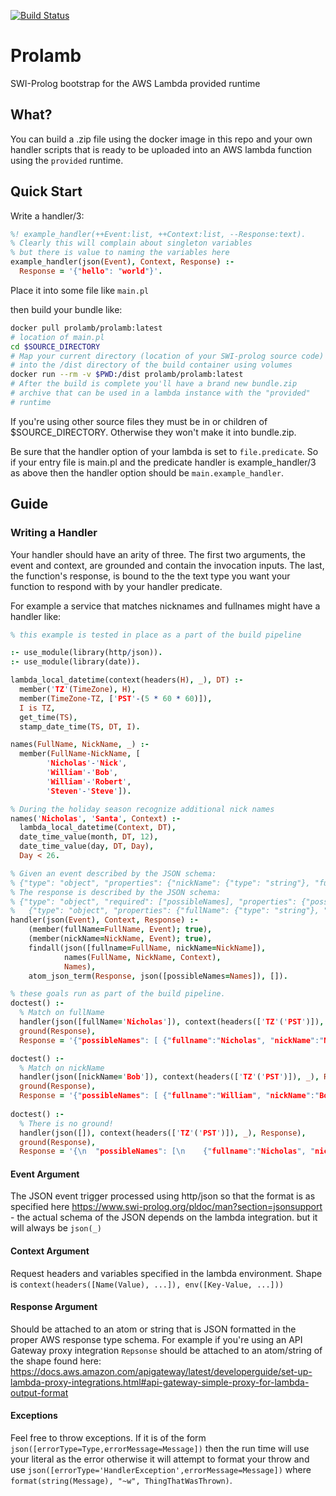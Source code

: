 [![Build Status](https://travis-ci.com/bkrn/prolamb.svg?branch=master)](https://travis-ci.com/bkrn/prolamb)

# Prolamb

SWI-Prolog bootstrap for the AWS Lambda provided runtime

## What?

You can build a .zip file using the docker image in this repo and your own handler scripts that is ready to be uploaded into an AWS lambda function using the `provided` runtime.

## Quick Start

Write a handler/3:

```prolog
%! example_handler(++Event:list, ++Context:list, --Response:text).
% Clearly this will complain about singleton variables
% but there is value to naming the variables here
example_handler(json(Event), Context, Response) :- 
  Response = '{"hello": "world"}'.
```

Place it into some file like `main.pl`

then build your bundle like:

```sh
docker pull prolamb/prolamb:latest
# location of main.pl
cd $SOURCE_DIRECTORY 
# Map your current directory (location of your SWI-prolog source code)
# into the /dist directory of the build container using volumes
docker run --rm -v $PWD:/dist prolamb/prolamb:latest
# After the build is complete you'll have a brand new bundle.zip
# archive that can be used in a lambda instance with the "provided" 
# runtime
```

If you're using other source files they must be in or children of $SOURCE_DIRECTORY. Otherwise they won't make it into bundle.zip.

Be sure that the handler option of your lambda is set to `file.predicate`. So if your entry file is main.pl and the predicate handler is example_handler/3 as above then the handler option should be `main.example_handler`.

## Guide

### Writing a Handler

Your handler should have an arity of three. The first two arguments, the event and context, are grounded and contain the invocation inputs. The last, the function's response, is bound to the the text type you want your function to respond with by your handler predicate.

For example a service that matches nicknames and fullnames might have a handler like:

```prolog
% this example is tested in place as a part of the build pipeline

:- use_module(library(http/json)).
:- use_module(library(date)).

lambda_local_datetime(context(headers(H), _), DT) :-
  member('TZ'(TimeZone), H),
  member(TimeZone-TZ, ['PST'-(5 * 60 * 60)]),
  I is TZ,
  get_time(TS),
  stamp_date_time(TS, DT, I).

names(FullName, NickName, _) :-
  member(FullName-NickName, [
        'Nicholas'-'Nick',
        'William'-'Bob',
        'William'-'Robert',
        'Steven'-'Steve']).

% During the holiday season recognize additional nick names
names('Nicholas', 'Santa', Context) :-
  lambda_local_datetime(Context, DT),
  date_time_value(month, DT, 12),
  date_time_value(day, DT, Day),
  Day < 26.

% Given an event described by the JSON schema:
% {"type": "object", "properties": {"nickName": {"type": "string"}, "fullName": {"type": "string"}}}
% The response is described by the JSON schema:
% {"type": "object", "required": ["possibleNames], "properties": {"possibleNames: {"type": "array", "items": 
%   {"type": "object", "properties": {"fullName": {"type": "string"}, "nickName": {"type": "string"}}}}}}
handler(json(Event), Context, Response) :-
    (member(fullName=FullName, Event); true),
    (member(nickName=NickName, Event); true),
    findall(json([fullname=FullName, nickName=NickName]), 
            names(FullName, NickName, Context), 
            Names),
    atom_json_term(Response, json([possibleNames=Names]), []).

% these goals run as part of the build pipeline.
doctest() :-
  % Match on fullName
  handler(json([fullName='Nicholas']), context(headers(['TZ'('PST')]), _), Response),
  ground(Response),
  Response = '{"possibleNames": [ {"fullname":"Nicholas", "nickName":"Nick"} ]}'.

doctest() :-
  % Match on nickName
  handler(json([nickName='Bob']), context(headers(['TZ'('PST')]), _), Response),
  ground(Response),
  Response = '{"possibleNames": [ {"fullname":"William", "nickName":"Bob"} ]}'.
  
doctest() :-
  % There is no ground!
  handler(json([]), context(headers(['TZ'('PST')]), _), Response),
  ground(Response),
  Response = '{\n  "possibleNames": [\n    {"fullname":"Nicholas", "nickName":"Nick"},\n    {"fullname":"William", "nickName":"Bob"},\n    {"fullname":"William", "nickName":"Robert"},\n    {"fullname":"Steven", "nickName":"Steve"}\n  ]\n}'.
```

#### Event Argument

The JSON event trigger processed using http/json so that the format is as specified here https://www.swi-prolog.org/pldoc/man?section=jsonsupport - the actual schema of the JSON depends on the lambda integration. but it will always be `json(_)`

#### Context Argument

Request headers and variables specified in the lambda environment. Shape is `context(headers([Name(Value), ...]), env([Key-Value, ...]))`

#### Response Argument

Should be attached to an atom or string that is JSON formatted in the proper AWS response type schema. For example if you're using an API Gateway proxy integration `Repsonse` should be attached to an atom/string of the shape found here: https://docs.aws.amazon.com/apigateway/latest/developerguide/set-up-lambda-proxy-integrations.html#api-gateway-simple-proxy-for-lambda-output-format

#### Exceptions

Feel free to throw exceptions. If it is of the form `json([errorType=Type,errorMessage=Message])` then the run time will use your literal as the error otherwise it will attempt to format your throw and use `json([errorType='HandlerException',errorMessage=Message])` where `format(string(Message), "~w", ThingThatWasThrown)`.
